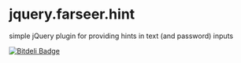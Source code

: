 jquery.farseer.hint
===================

simple jQuery plugin for providing hints in text (and password) inputs

[![Bitdeli Badge](https://d2weczhvl823v0.cloudfront.net/stephen-james/jquery.farseer.hint/trend.png)](https://bitdeli.com/free "Bitdeli Badge")

